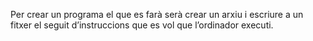 Per crear un programa el que es farà serà crear un arxiu i escriure a un fitxer el
seguit d’instruccions que es vol que l’ordinador executi.
